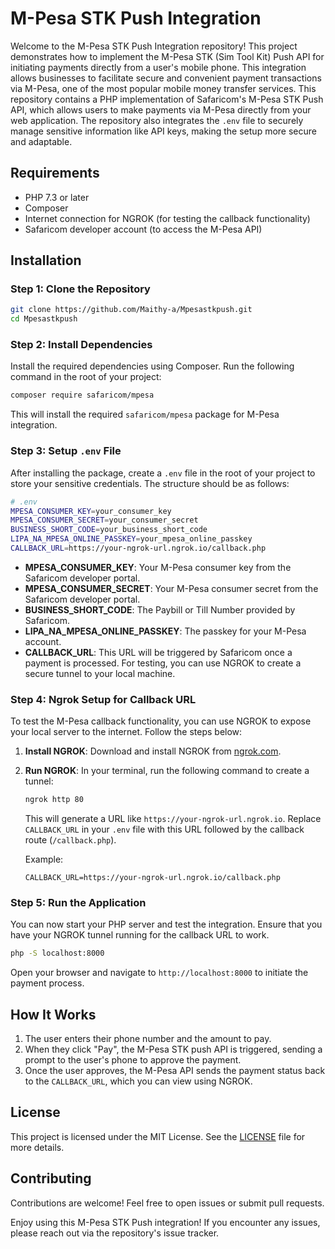 
# M-Pesa STK Push Integration
Welcome to the M-Pesa STK Push Integration repository! This project demonstrates how to implement the M-Pesa STK (Sim Tool Kit) Push API for initiating payments directly from a user's mobile phone. This integration allows businesses to facilitate secure and convenient payment transactions via M-Pesa, one of the most popular mobile money transfer services.
This repository contains a PHP implementation of Safaricom's M-Pesa STK Push API, which allows users to make payments via M-Pesa directly from your web application. The repository also integrates the `.env` file to securely manage sensitive information like API keys, making the setup more secure and adaptable.

## Requirements

- PHP 7.3 or later
- Composer
- Internet connection for NGROK (for testing the callback functionality)
- Safaricom developer account (to access the M-Pesa API)

## Installation

### Step 1: Clone the Repository

```bash
git clone https://github.com/Maithy-a/Mpesastkpush.git
cd Mpesastkpush
```

### Step 2: Install Dependencies

Install the required dependencies using Composer. Run the following command in the root of your project:

```bash
composer require safaricom/mpesa
```

This will install the required `safaricom/mpesa` package for M-Pesa integration.

### Step 3: Setup `.env` File

After installing the package, create a `.env` file in the root of your project to store your sensitive credentials. The structure should be as follows:

```bash
# .env
MPESA_CONSUMER_KEY=your_consumer_key
MPESA_CONSUMER_SECRET=your_consumer_secret
BUSINESS_SHORT_CODE=your_business_short_code
LIPA_NA_MPESA_ONLINE_PASSKEY=your_mpesa_online_passkey
CALLBACK_URL=https://your-ngrok-url.ngrok.io/callback.php
```

- **MPESA_CONSUMER_KEY**: Your M-Pesa consumer key from the Safaricom developer portal.
- **MPESA_CONSUMER_SECRET**: Your M-Pesa consumer secret from the Safaricom developer portal.
- **BUSINESS_SHORT_CODE**: The Paybill or Till Number provided by Safaricom.
- **LIPA_NA_MPESA_ONLINE_PASSKEY**: The passkey for your M-Pesa account.
- **CALLBACK_URL**: This URL will be triggered by Safaricom once a payment is processed. For testing, you can use NGROK to create a secure tunnel to your local machine.

### Step 4: Ngrok Setup for Callback URL

To test the M-Pesa callback functionality, you can use NGROK to expose your local server to the internet. Follow the steps below:

1. **Install NGROK**: Download and install NGROK from [ngrok.com](https://ngrok.com/).
2. **Run NGROK**: In your terminal, run the following command to create a tunnel:

   ```bash
   ngrok http 80
   ```

   This will generate a URL like `https://your-ngrok-url.ngrok.io`. Replace `CALLBACK_URL` in your `.env` file with this URL followed by the callback route (`/callback.php`).

   Example:

   ``
   CALLBACK_URL=https://your-ngrok-url.ngrok.io/callback.php
   ``

### Step 5: Run the Application

You can now start your PHP server and test the integration. Ensure that you have your NGROK tunnel running for the callback URL to work.

```bash
php -S localhost:8000
```

Open your browser and navigate to `http://localhost:8000` to initiate the payment process.

## How It Works

1. The user enters their phone number and the amount to pay.
2. When they click "Pay", the M-Pesa STK push API is triggered, sending a prompt to the user's phone to approve the payment.
3. Once the user approves, the M-Pesa API sends the payment status back to the `CALLBACK_URL`, which you can view using NGROK.

## License

This project is licensed under the MIT License. See the [LICENSE](LICENSE) file for more details.

## Contributing

Contributions are welcome! Feel free to open issues or submit pull requests.

Enjoy using this M-Pesa STK Push integration! If you encounter any issues, please reach out via the repository's issue tracker.
